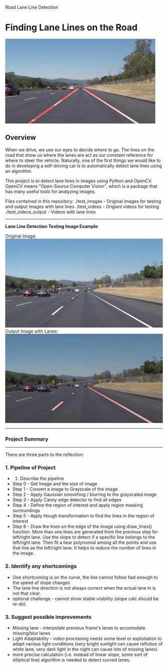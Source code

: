 Road Lane Line Detection
 # **Finding Lane Lines on the Road** 
<img src="examples/laneLines_thirdPass.jpg" width="480" alt="Combined Image" />

Overview
---

When we drive, we use our eyes to decide where to go.  The lines on the road that show us where the lanes are act as our constant reference for where to steer the vehicle.  Naturally, one of the first things we would like to do in developing a self-driving car is to automatically detect lane lines using an algorithm.

This project is to detect lane lines in images using Python and OpenCV.  OpenCV means "Open-Source Computer Vision", which is a package that has many useful tools for analyzing images.


Files contained in this repository:
  ./test_images - Original images for testing and output Images with lane lines 
  ./test_videos - Origianl videos for testing
  ./test_videos_output - Videos with lane lines

---

**Lane Line Detection Testing Image Example**

Original Image:
![](./test_images/solidWhiteCurve.jpg)
Output Image with Lanes:
![](./test_images/solidWhiteCurveProcessed.png)

---
### Project Summary
---
There are three parts to the reflection:

### 1. Pipeline of Project
* 1. Describe the pipeline
* Step 0 - Get Image and the size of image
* Step 1 - Convert a image to Grayscale of the image
* Step 2 - Apply Gaussian smoothing / blurring to the grayscaled image
* Step 3 - Apply Canny edge detector to find all edges
* Step 4 - Define the region of interest and apply region masking surroundings
* Step 5 - Apply Hough transformation to find the lines in the region of interest
* Step 6 - Draw the lines on the edge of the image using draw_lines() function. More than one lines are generated from the previous step for left/right lane. Use the slope to detect if a specific line belongs to the left/right lane. Then fit a liear polynomial among all the points and use that line as the left/right lane. It helps to reduce the number of lines in the image.

### 2. Identify any shortcomings
* One shortcoming is on the curve, the line cannot follow fast enough to the speed of slope changes  
* The lane line direction is not always correct when the actual lane in is not that clear.
* optional challenge - cannot show stable visibility (slope calc should be re-do)


### 3. Suggest possible improvements
* Missing lane - interpolate previous frame's lanes to accomodate missing/blur lanes 
* Light Adaptability - video processing needs some level or exploitation to adapt various light conditions  (very bright sunlight can cause reflction of white lane, very dark light in the night can cause lots of missing lanes) 
* more precise calculation (i.e. instead of linear slope, some sort of elliptical line) algorithm is needed to detect curved lanes.


